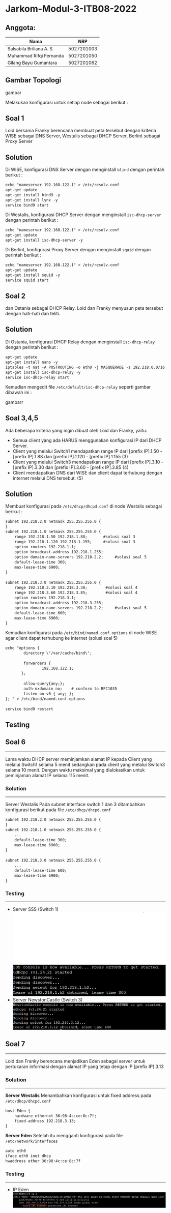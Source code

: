 # Jarkom-Modul-3-ITB08-2022

## Anggota:
| Nama                      | NRP        |
|---------------------------|------------|
| Salsabila Briliana A. S.  | 5027201003 |
| Muhammad Rifqi Fernanda   | 5027201050 |
| Gilang Bayu Gumantara     | 5027201062 | 

## Gambar Topologi

gambar

Melakukan konfigurasi untuk setiap node sebagai berikut :


## Soal 1
Loid bersama Franky berencana membuat peta tersebut dengan kriteria WISE sebagai DNS Server, Westalis sebagai DHCP Server, Berlint sebagai Proxy Server

## Solution
Di WISE, konfigurasi DNS Server dengan menginstall `blind` dengan perintah berikut :
```
echo "nameserver 192.168.122.1" > /etc/resolv.conf
apt-get update
apt-get install bind9 -y
apt-get install lynx -y
service bind9 start
```

Di Westalis, konfigurasi DHCP Server dengan menginstall `isc-dhcp-server` dengan perintah berikut :
```
echo "nameserver 192.168.122.1" > /etc/resolv.conf
apt-get update
apt-get install isc-dhcp-server -y
```

Di Berlint, konfigurasi Proxy Server dengan menginstall `squid` dengan perintah berikut :
```
echo "nameserver 192.168.122.1" > /etc/resolv.conf
apt-get update
apt-get install squid -y
service squid start
```

## Soal 2
dan Ostania sebagai DHCP Relay. Loid dan Franky menyusun peta tersebut dengan hati-hati dan teliti.

## Solution
Di Ostania, konfigurasi DHCP Relay dengan menginstall `isc-dhcp-relay` dengan perintah berikut :
```
apt-get update
apt-get install nano -y
iptables -t nat -A POSTROUTING -o eth0 -j MASQUERADE -s 192.218.0.0/16
apt-get install isc-dhcp-relay -y
service isc-dhcp-relay start
```

Kemudian mengedit file `/etc/default/isc-dhcp-relay` seperti gambar dibawah ini :

gambarr

## Soal 3,4,5
Ada beberapa kriteria yang ingin dibuat oleh Loid dan Franky, yaitu:
- Semua client yang ada HARUS menggunakan konfigurasi IP dari DHCP Server.
- Client yang melalui Switch1 mendapatkan range IP dari [prefix IP].1.50 - [prefix IP].1.88 dan [prefix IP].1.120 - [prefix IP].1.155 (3)
- Client yang melalui Switch3 mendapatkan range IP dari [prefix IP].3.10 - [prefix IP].3.30 dan [prefix IP].3.60 - [prefix IP].3.85 (4)
- Client mendapatkan DNS dari WISE dan client dapat terhubung dengan internet melalui DNS tersebut. (5)

## Solution
Membuat konfigurasi pada `/etc/dhcp/dhcpd.conf` di node Westalis sebagai berikut :
```
subnet 192.218.2.0 netmask 255.255.255.0 {
}
subnet 192.218.1.0 netmask 255.255.255.0 {
    range 192.218.1.50 192.218.1.88;       #solusi soal 3
    range 192.218.1.120 192.218.1.155;     #solusi soal 3
    option routers 192.218.1.1;
    option broadcast-address 192.218.1.255;
    option domain-name-servers 192.218.2.2;     #solusi soal 5
    default-lease-time 300;
    max-lease-time 6900;
}

subnet 192.218.3.0 netmask 255.255.255.0 {
    range 192.218.3.10 192.218.3.30;        #solusi soal 4
    range 192.218.3.60 192.218.3.85;        #solusi soal 4
    option routers 192.218.3.1;
    option broadcast-address 192.218.3.255;
    option domain-name-servers 192.218.2.2;     #solusi soal 5 
    default-lease-time 600;
    max-lease-time 6900;
}
```

Kemudian konfigurasi pada `/etc/bind/named.conf.options` di node WISE agar client dapat terhubung ke internet (solusi soal 5)
```
echo "options {
        directory \"/var/cache/bind\";

        forwarders {
                192.168.122.1;
       };

        allow-query{any;};
        auth-nxdomain no;    # conform to RFC1035
        listen-on-v6 { any; };
}; " > /etc/bind/named.conf.options

service bind9 restart
```

## Testing


## Soal 6
---
Lama waktu DHCP server meminjamkan alamat IP kepada Client yang melalui Switch1 selama 5 menit sedangkan pada client yang melalui Switch3 selama 10 menit. Dengan waktu maksimal yang dialokasikan untuk peminjaman alamat IP selama 115 menit.

### Solution
---
Server Westalis
Pada subnet interface switch 1 dan 3 ditambahkan konfigurasi berikut pada file `/etc/dhcp/dhcpd.conf`

```
subnet 192.218.2.0 netmask 255.255.255.0 {
}
subnet 192.218.1.0 netmask 255.255.255.0 {
    ...
    default-lease-time 300;
    max-lease-time 6900;
}

subnet 192.218.3.0 netmask 255.255.255.0 {
    ...
    default-lease-time 600;
    max-lease-time 6900;
}
```

### Testing
---
- Server SSS (Switch 1)
![testing6a](image/soal6/testing6a.png)
- Server NewstonCastle (Switch 3)
![testing6b](image/soal6/testing6b.png)

## Soal 7
---
Loid dan Franky berencana menjadikan Eden sebagai server untuk pertukaran informasi dengan alamat IP yang tetap dengan IP [prefix IP].3.13

### Solution
---
**Server Westalis**
Menambahkan konfigurasi untuk fixed address pada `/etc/dhcp/dhcpd.conf`

```
host Eden {
    hardware ethernet 36:98:4c:ce:8c:7f;
    fixed-address 192.218.3.13;
}
``` 

**Server Eden**
Setelah itu mengganti konfigurasi pada file `/etc/network/interfaces`

```
auto eth0
iface eth0 inet dhcp
hwaddress ether 36:98:4c:ce:8c:7f
```

### Testing
---
- IP Eden
![testing7](image/soal7/testing7.png)

